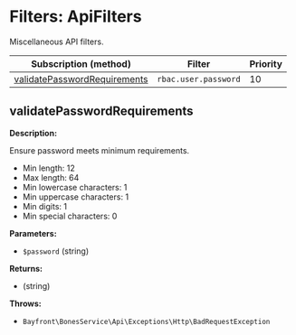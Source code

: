 # Filters: ApiFilters

Miscellaneous API filters.

| Subscription (method)                                         | Filter               | Priority |
|---------------------------------------------------------------|----------------------|----------|
| [validatePasswordRequirements](#validatepasswordrequirements) | `rbac.user.password` | 10       |

## validatePasswordRequirements

**Description:**

Ensure password meets minimum requirements.

- Min length: 12
- Max length: 64
- Min lowercase characters: 1
- Min uppercase characters: 1
- Min digits: 1
- Min special characters: 0

**Parameters:**

- `$password` (string)

**Returns:**

- (string)

**Throws:**

- `Bayfront\BonesService\Api\Exceptions\Http\BadRequestException`